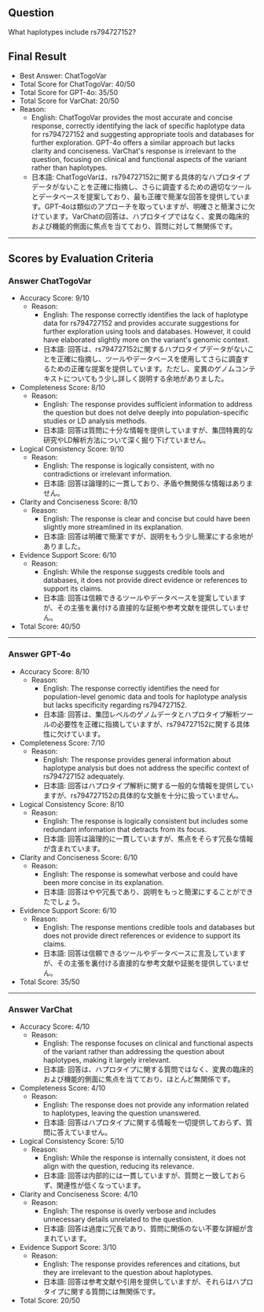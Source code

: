 ## Question

What haplotypes include rs794727152?

## Final Result

- Best Answer: ChatTogoVar
- Total Score for ChatTogoVar: 40/50
- Total Score for GPT-4o: 35/50
- Total Score for VarChat: 20/50
- Reason:
  - English: ChatTogoVar provides the most accurate and concise response, correctly identifying the lack of specific haplotype data for rs794727152 and suggesting appropriate tools and databases for further exploration. GPT-4o offers a similar approach but lacks clarity and conciseness. VarChat's response is irrelevant to the question, focusing on clinical and functional aspects of the variant rather than haplotypes.
  - 日本語: ChatTogoVarは、rs794727152に関する具体的なハプロタイプデータがないことを正確に指摘し、さらに調査するための適切なツールとデータベースを提案しており、最も正確で簡潔な回答を提供しています。GPT-4oは類似のアプローチを取っていますが、明確さと簡潔さに欠けています。VarChatの回答は、ハプロタイプではなく、変異の臨床的および機能的側面に焦点を当てており、質問に対して無関係です。

---

## Scores by Evaluation Criteria

### Answer ChatTogoVar
- Accuracy Score: 9/10
  - Reason: 
    - English: The response correctly identifies the lack of haplotype data for rs794727152 and provides accurate suggestions for further exploration using tools and databases. However, it could have elaborated slightly more on the variant's genomic context.
    - 日本語: 回答は、rs794727152に関するハプロタイプデータがないことを正確に指摘し、ツールやデータベースを使用してさらに調査するための正確な提案を提供しています。ただし、変異のゲノムコンテキストについてもう少し詳しく説明する余地がありました。
- Completeness Score: 8/10
  - Reason: 
    - English: The response provides sufficient information to address the question but does not delve deeply into population-specific studies or LD analysis methods.
    - 日本語: 回答は質問に十分な情報を提供していますが、集団特異的な研究やLD解析方法について深く掘り下げていません。
- Logical Consistency Score: 9/10
  - Reason: 
    - English: The response is logically consistent, with no contradictions or irrelevant information.
    - 日本語: 回答は論理的に一貫しており、矛盾や無関係な情報はありません。
- Clarity and Conciseness Score: 8/10
  - Reason: 
    - English: The response is clear and concise but could have been slightly more streamlined in its explanation.
    - 日本語: 回答は明確で簡潔ですが、説明をもう少し簡潔にする余地がありました。
- Evidence Support Score: 6/10
  - Reason: 
    - English: While the response suggests credible tools and databases, it does not provide direct evidence or references to support its claims.
    - 日本語: 回答は信頼できるツールやデータベースを提案していますが、その主張を裏付ける直接的な証拠や参考文献を提供していません。
- Total Score: 40/50

---

### Answer GPT-4o
- Accuracy Score: 8/10
  - Reason: 
    - English: The response correctly identifies the need for population-level genomic data and tools for haplotype analysis but lacks specificity regarding rs794727152.
    - 日本語: 回答は、集団レベルのゲノムデータとハプロタイプ解析ツールの必要性を正確に指摘していますが、rs794727152に関する具体性に欠けています。
- Completeness Score: 7/10
  - Reason: 
    - English: The response provides general information about haplotype analysis but does not address the specific context of rs794727152 adequately.
    - 日本語: 回答はハプロタイプ解析に関する一般的な情報を提供していますが、rs794727152の具体的な文脈を十分に扱っていません。
- Logical Consistency Score: 8/10
  - Reason: 
    - English: The response is logically consistent but includes some redundant information that detracts from its focus.
    - 日本語: 回答は論理的に一貫していますが、焦点をそらす冗長な情報が含まれています。
- Clarity and Conciseness Score: 6/10
  - Reason: 
    - English: The response is somewhat verbose and could have been more concise in its explanation.
    - 日本語: 回答はやや冗長であり、説明をもっと簡潔にすることができたでしょう。
- Evidence Support Score: 6/10
  - Reason: 
    - English: The response mentions credible tools and databases but does not provide direct references or evidence to support its claims.
    - 日本語: 回答は信頼できるツールやデータベースに言及していますが、その主張を裏付ける直接的な参考文献や証拠を提供していません。
- Total Score: 35/50

---

### Answer VarChat
- Accuracy Score: 4/10
  - Reason: 
    - English: The response focuses on clinical and functional aspects of the variant rather than addressing the question about haplotypes, making it largely irrelevant.
    - 日本語: 回答は、ハプロタイプに関する質問ではなく、変異の臨床的および機能的側面に焦点を当てており、ほとんど無関係です。
- Completeness Score: 4/10
  - Reason: 
    - English: The response does not provide any information related to haplotypes, leaving the question unanswered.
    - 日本語: 回答はハプロタイプに関する情報を一切提供しておらず、質問に答えていません。
- Logical Consistency Score: 5/10
  - Reason: 
    - English: While the response is internally consistent, it does not align with the question, reducing its relevance.
    - 日本語: 回答は内部的には一貫していますが、質問と一致しておらず、関連性が低くなっています。
- Clarity and Conciseness Score: 4/10
  - Reason: 
    - English: The response is overly verbose and includes unnecessary details unrelated to the question.
    - 日本語: 回答は過度に冗長であり、質問に関係のない不要な詳細が含まれています。
- Evidence Support Score: 3/10
  - Reason: 
    - English: The response provides references and citations, but they are irrelevant to the question about haplotypes.
    - 日本語: 回答は参考文献や引用を提供していますが、それらはハプロタイプに関する質問には無関係です。
- Total Score: 20/50